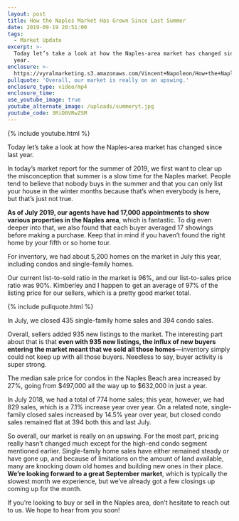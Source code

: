 ```yaml
---
layout: post
title: How the Naples Market Has Grown Since Last Summer
date: 2019-09-19 20:51:00
tags:
  - Market Update
excerpt: >-
  Today let’s take a look at how the Naples-area market has changed since last
  year.
enclosure: >-
  https://vyralmarketing.s3.amazonaws.com/Vincent+Napoleon/How+the+Naples+Market+Has+Grown+Since+Last+Summer.mp4
pullquote: 'Overall, our market is really on an upswing.'
enclosure_type: video/mp4
enclosure_time:
use_youtube_image: true
youtube_alternate_image: /uploads/summeryt.jpg
youtube_code: 3RiD0VRwZSM
---
```


{% include youtube.html %}

Today let’s take a look at how the Naples-area market has changed since last year.

In today’s market report for the summer of 2019, we first want to clear up the misconception that summer is a slow time for the Naples market. People tend to believe that nobody buys in the summer and that you can only list your house in the winter months because that’s when everybody is here, but that’s just not true.

**As of July 2019, our agents have had 17,000 appointments to show various properties in the Naples area**, which is fantastic. To dig even deeper into that, we also found that each buyer averaged 17 showings before making a purchase. Keep that in mind if you haven’t found the right home by your fifth or so home tour.

For inventory, we had about 5,200 homes on the market in July this year, including condos and single-family homes.

Our current list-to-sold ratio in the market is 96%, and our list-to-sales price ratio was 90%. Kimberley and I happen to get an average of 97% of the listing price for our sellers, which is a pretty good market total.

{% include pullquote.html %}

In July, we closed 435 single-family home sales and 394 condo sales.

Overall, sellers added 935 new listings to the market. The interesting part about that is that **even with 935 new listings, the influx of new buyers entering the market meant that we sold all those homes**—inventory simply could not keep up with all those buyers. Needless to say, buyer activity is super strong.&nbsp;

The median sale price for condos in the Naples Beach area increased by 27%, going from $497,000 all the way up to $632,000 in just a year.&nbsp;

In July 2018, we had a total of 774 home sales; this year, however, we had 829 sales, which is a 7.1% increase year over year. On a related note, single-family closed sales increased by 14.5% year over year, but closed condo sales remained flat at 394 both this and last July.

So overall, our market is really on an upswing. For the most part, pricing really hasn’t changed much except for the high-end condo segment mentioned earlier. Single-family home sales have either remained steady or have gone up, and because of limitations on the amount of land available, many are knocking down old homes and building new ones in their place. **We’re looking forward to a great September market**, which is typically the slowest month we experience, but we’ve already got a few closings up coming up for the month.

If you’re looking to buy or sell in the Naples area, don’t hesitate to reach out to us. We hope to hear from you soon\!